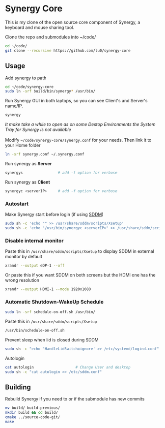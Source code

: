 # Synergy Core

This is my clone of the open source core component of Synergy, a keyboard and mouse sharing tool.

Clone the repo and submodules into ~/code/
```zsh
cd ~/code/
git clone --recursive https://github.com/lu0/synergy-core
```

## Usage

Add synergy to path
```zsh
cd ~/code/synergy-core
sudo ln -srf build/bin/synergy* /usr/bin/
```

Run Synergy GUI in both laptops, so you can see Client's and Server's name/IP.
```zsh
synergy
```
*It make take a while to open as on some Destop Environments the System Tray for Synergy is not available*
<br />
<br />
Modify ```~/code/synergy-core/synergy.conf``` for your needs. Then link it to your Home folder
```zsh
ln -srf synergy.conf ~/.synergy.conf
```

Run synergy as **Server**
```zsh
synergys                # add -f option for verbose
```

Run synergy as **Client**
```zsh
synergyc <serverIP>     # add -f option for verbose
```
### Autostart
Make Synergy start before login (if using [SDDM](https://github.com/lu0/sddm-chili))
```zsh
sudo sh -c 'echo "" >> /usr/share/sddm/scripts/Xsetup' 
sudo sh -c 'echo "/usr/bin/synergyc <serverIP>" >> /usr/share/sddm/scripts/Xsetup' 
```

### Disable internal monitor
Paste this in ```/usr/share/sddm/scripts/Xsetup``` to display SDDM in external monitor by default
```zsh
xrandr --output eDP-1 --off
```
Or paste this if you want SDDM on both screens but the HDMI one has the wrong resolution
```zsh
xrandr --output HDMI-1 --mode 1920x1080
```

### Automatic Shutdown-WakeUp Schedule
```zsh
sudo ln -srf schedule-on-off.sh /usr/bin/
```
Paste this in ```/usr/share/sddm/scripts/Xsetup```
```zsh
/usr/bin/schedule-on-off.sh
```
Prevent sleep when lid is closed during SDDM
```zsh
sudo sh -c "echo 'HandleLidSwitch=ignore' >> /etc/systemd/logind.conf"
```
Autologin
```zsh
cat autologin                   # Change User and desktop
sudo sh -c "cat autologin >> /etc/sddm.conf"
```
<!-- CHECK IF PREVIOUS THING WORKED v: -->


<!-- ```zsh
HDMIPORT=$(xrandr | grep " connected " | grep "HDMI" | awk '{print $1}')
[[ ! -z "$HDMIPORT" ]] && xrandr --output eDP-1 --off && xrandr --output HDMI-1 --mode 1920x1080 -->
<!-- ``` -->

<!-- Run ```sudo visudo``` and paste the following at the end of the file:
```zsh
user_name ALL=(ALL) NOPSSWD:/usr/bin/killall -9 synergyc
``` -->

## Building
Rebuild Synergy if you need to or if the submodule has new commits
```zsh
mv build/ build-previous/
mkdir build && cd build/
cmake ../source-code-git/
make
```

